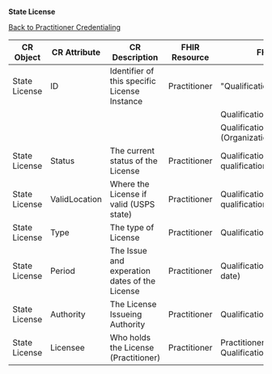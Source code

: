 **State License**

[Back to Practitioner Credentialing](https://github.com/alpivonka/PractitionerCredentialing/blob/main/README.md)



| **CR Object** | **CR Attribute** | **CR Description**                            | **FHIR Resource** | **FHIR Attribute**                                            |
|---------------|------------------|-----------------------------------------------|-------------------|---------------------------------------------------------------|
| State License | ID               | Identifier of this specific License Instance  | Practitioner      | "Qualification.Identifier.value                               |
|               |                  |                                               |                   | Qualification.Identifier.period                               |
|               |                  |                                               |                   | Qualification.Identifier.assigner (Organization)              |
| State License | Status           | The current status of the License             | Practitioner      | Qualification.practitioner-qualification.status               |
| State License | ValidLocation    | Where the License if valid (USPS state)       | Practitioner      | Qualification.practitioner-qualification.whereValid           |
| State License | Type             | The type of License                           | Practitioner      | Qualification.code                                            |
| State License | Period           | The Issue and experation dates of the License | Practitioner      | Qualification.period (Start/End date)                         |
| State License | Authority        | The License Issueing  Authority               | Practitioner      | Qualification.issuer(Organization)                            |
| State License | Licensee         | Who holds the License (Practitioner)          | Practitioner      | Practitioner which contains the Qualification (State license) |
